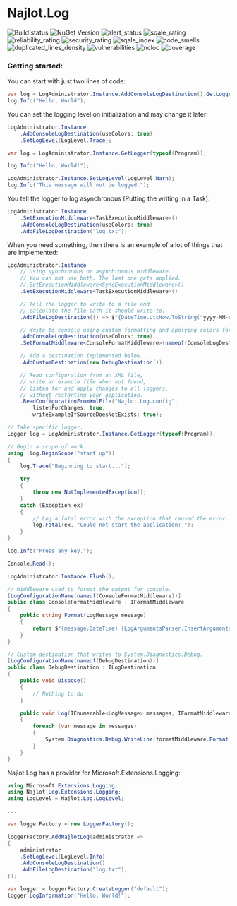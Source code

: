 # Najlot.Log 

![Build status](https://dev.azure.com/Najlot/Log/_apis/build/status/Log%20msbuild?branchName=master) ![NuGet Version](https://img.shields.io/nuget/v/Najlot.Log.svg) ![alert_status](https://sonarcloud.io/api/project_badges/measure?project=najlot_Log&metric=alert_status) ![sqale_rating](https://sonarcloud.io/api/project_badges/measure?project=najlot_Log&metric=sqale_rating) ![reliability_rating](https://sonarcloud.io/api/project_badges/measure?project=najlot_Log&metric=reliability_rating) ![security_rating](https://sonarcloud.io/api/project_badges/measure?project=najlot_Log&metric=security_rating) ![sqale_index](https://sonarcloud.io/api/project_badges/measure?project=najlot_Log&metric=sqale_index) ![code_smells](https://sonarcloud.io/api/project_badges/measure?project=najlot_Log&metric=code_smells) ![duplicated_lines_density](https://sonarcloud.io/api/project_badges/measure?project=najlot_Log&metric=duplicated_lines_density) ![vulnerabilities](https://sonarcloud.io/api/project_badges/measure?project=najlot_Log&metric=vulnerabilities) ![ncloc](https://sonarcloud.io/api/project_badges/measure?project=najlot_Log&metric=ncloc) ![coverage](https://sonarcloud.io/api/project_badges/measure?project=najlot_Log&metric=coverage)

### Getting started:
You can start with just two lines of code:
```csharp
var log = LogAdministrator.Instance.AddConsoleLogDestination().GetLogger(typeof(Program));
log.Info("Hello, World");
```

You can set the logging level on initialization and may change it later:
```csharp
LogAdministrator.Instance
	.AddConsoleLogDestination(useColors: true)
	.SetLogLevel(LogLevel.Trace);

var log = LogAdministrator.Instance.GetLogger(typeof(Program));

log.Info("Hello, World!");

LogAdministrator.Instance.SetLogLevel(LogLevel.Warn);
log.Info("This message will not be logged.");
```

You tell the logger to log asynchronous (Putting the writing in a Task):
```csharp
LogAdministrator.Instance
	.SetExecutionMiddleware<TaskExecutionMiddleware>()
	.AddConsoleLogDestination(useColors: true)
	.AddFileLogDestination("log.txt");
```

When you need something, then there is an example of a lot of things that are implemented:
```csharp
LogAdministrator.Instance
	// Using synchronous or asynchronous middleware.
	// You can not use both. The last one gets applied.
	//.SetExecutionMiddleware<SyncExecutionMiddleware>()
	.SetExecutionMiddleware<TaskExecutionMiddleware>()

	// Tell the logger to write to a file and
	// calculate the file path it should write to.
	.AddFileLogDestination(() => $"{DateTime.UtcNow.ToString("yyyy-MM-dd")}.log")

	// Write to console using custom formatting and applying colors for different loglevels
	.AddConsoleLogDestination(useColors: true)
	.SetFormatMiddleware<ConsoleFormatMiddleware>(nameof(ConsoleLogDestination))

	// Add a destination implemented below.
	.AddCustomDestination(new DebugDestination())

	// Read configuration from an XML file,
	// write an example file when not found,
	// listen for and apply changes to all loggers, 
	// without restarting your application.
	.ReadConfigurationFromXmlFile("Najlot.Log.config",
		listenForChanges: true,
		writeExampleIfSourceDoesNotExists: true);

// Take specific logger.
Logger log = LogAdministrator.Instance.GetLogger(typeof(Program));

// Begin a scope of work
using (log.BeginScope("start up"))
{
	log.Trace("Beginning to start...");

	try
	{
		throw new NotImplementedException();
	}
	catch (Exception ex)
	{
		// Log a fatal error with the exception that caused the error.
		log.Fatal(ex, "Could not start the application: ");
	}
}

log.Info("Press any key.");

Console.Read();

LogAdministrator.Instance.Flush();

// Middleware used to format the output for console.
[LogConfigurationName(nameof(ConsoleFormatMiddleware))]
public class ConsoleFormatMiddleware : IFormatMiddleware
{
	public string Format(LogMessage message)
	{
		return $"{message.DateTime} {LogArgumentsParser.InsertArguments(message.Message, message.Arguments)} {message.Exception}";
	}
}

// Custom destination that writes to System.Diagnostics.Debug.
[LogConfigurationName(nameof(DebugDestination))]
public class DebugDestination : ILogDestination
{
	public void Dispose()
	{
		// Nothing to do
	}

	public void Log(IEnumerable<LogMessage> messages, IFormatMiddleware formatMiddleware)
	{
		foreach (var message in messages)
		{
			System.Diagnostics.Debug.WriteLine(formatMiddleware.Format(message));
		}
	}
}
```

Najlot.Log has a provider for Microsoft.Extensions.Logging:
```csharp
using Microsoft.Extensions.Logging;
using Najlot.Log.Extensions.Logging;
using LogLevel = Najlot.Log.LogLevel;

...

var loggerFactory = new LoggerFactory();

loggerFactory.AddNajlotLog(administrator =>
{
	administrator
	.SetLogLevel(LogLevel.Info)
	.AddConsoleLogDestination()
	.AddFileLogDestination("log.txt");
});

var logger = loggerFactory.CreateLogger("default");
logger.LogInformation("Hello, World!");
```

